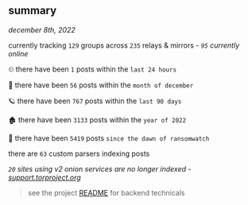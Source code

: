 
## summary
_december 8th, 2022_

currently tracking `129` groups across `235` relays & mirrors - _`95` currently online_

⏲ there have been `1` posts within the `last 24 hours`

🦈 there have been `56` posts within the `month of december`

🪐 there have been `767` posts within the `last 90 days`

🏚 there have been `3133` posts within the `year of 2022`

🦕 there have been `5419` posts `since the dawn of ransomwatch`

there are `63` custom parsers indexing posts

_`20` sites using v2 onion services are no longer indexed - [support.torproject.org](https://support.torproject.org/onionservices/v2-deprecation/)_

> see the project [README](https://github.com/joshhighet/ransomwatch#ransomwatch--) for backend technicals
